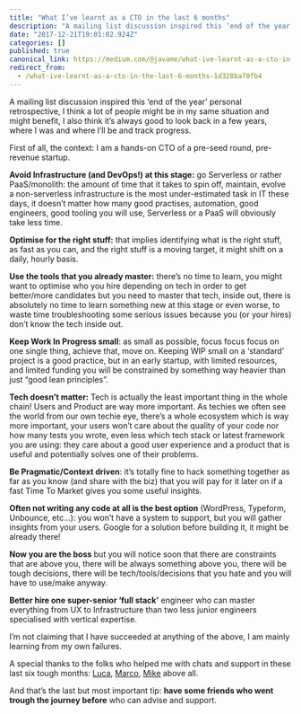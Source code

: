 ```yaml
---
title: "What I’ve learnt as a CTO in the last 6 months"
description: "A mailing list discussion inspired this ‘end of the year’ personal retrospective, I think a lot of people might be in my same situation and…"
date: "2017-12-21T19:01:02.924Z"
categories: []
published: true
canonical_link: https://medium.com/@javame/what-ive-learnt-as-a-cto-in-the-last-6-months-1d328ba70fb4
redirect_from:
  - /what-ive-learnt-as-a-cto-in-the-last-6-months-1d328ba70fb4
---
```


A mailing list discussion inspired this ‘end of the year’ personal retrospective, I think a lot of people might be in my same situation and might benefit, I also think it’s always good to look back in a few years, where I was and where I’ll be and track progress.

First of all, the context: I am a hands-on CTO of a pre-seed round, pre-revenue startup.

**Avoid Infrastructure (and DevOps!) at this stage:** go Serverless or rather PaaS/monolith: the amount of time that it takes to spin off, maintain, evolve a non-serverless infrastructure is the most under-estimated task in IT these days, it doesn’t matter how many good practises, automation, good engineers, good tooling you will use, Serverless or a PaaS will obviously take less time.

**Optimise for the right stuff:** that implies identifying what is the right stuff, as fast as you can, and the right stuff is a moving target, it might shift on a daily, hourly basis.

**Use the tools that you already master:** there’s no time to learn, you might want to optimise who you hire depending on tech in order to get better/more candidates but you need to master that tech, inside out, there is absolutely no time to learn something new at this stage or even worse, to waste time troubleshooting some serious issues because you (or your hires) don’t know the tech inside out.

**Keep Work In Progress small**: as small as possible, focus focus focus on one single thing, achieve that, move on. Keeping WIP small on a ‘standard’ project is a good practice, but in an early startup, with limited resources, and limited funding you will be constrained by something way heavier than just “good lean principles”.

**Tech doesn’t matter:** Tech is actually the least important thing in the whole chain! Users and Product are way more important. As techies we often see the world from our own techie eye, there’s a whole ecosystem which is way more important, your users won’t care about the quality of your code nor how many tests you wrote, even less which tech stack or latest framework you are using: they care about a good user experience and a product that is useful and potentially solves one of their problems.

**Be Pragmatic/Context driven**: it’s totally fine to hack something together as far as you know (and share with the biz) that you will pay for it later on if a fast Time To Market gives you some useful insights.

**Often not writing any code at all is the best option** (WordPress, Typeform, Unbounce, etc…): you won’t have a system to support, but you will gather insights from your users. Google for a solution before building it, it might be already there!

**Now you are the boss** but you will notice soon that there are constraints that are above you, there will be always something above you, there will be tough decisions, there will be tech/tools/decisions that you hate and you will have to use/make anyway.

**Better hire one super-senior ‘full stack’** engineer who can master everything from UX to Infrastructure than two less junior engineers specialised with vertical expertise.

I’m not claiming that I have succeeded at anything of the above, I am mainly learning from my own failures.

A special thanks to the folks who helped me with chats and support in these last six tough months: [Luca](https://www.linkedin.com/in/lucagrulla/), [Marco](https://www.linkedin.com/in/marcoabis/), [Mike](https://www.linkedin.com/in/mikedjones/) above all.

And that’s the last but most important tip: **have some friends who went trough the journey before** who can advise and support.
